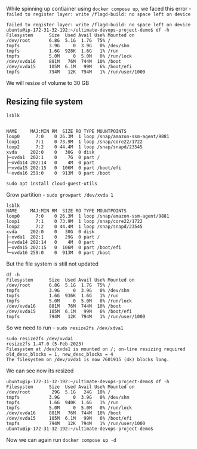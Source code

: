 

While spinning up contiainer using `docker compose up`, we faced this error - `failed to register layer: write /flagd-build: no space left on device`

```
failed to register layer: write /flagd-build: no space left on device
ubuntu@ip-172-31-32-192:~/ultimate-devops-project-demo$ df -h
Filesystem      Size  Used Avail Use% Mounted on
/dev/root       6.8G  5.1G  1.7G  75% /
tmpfs           3.9G     0  3.9G   0% /dev/shm
tmpfs           1.6G  928K  1.6G   1% /run
tmpfs           5.0M     0  5.0M   0% /run/lock
/dev/xvda16     881M   76M  744M  10% /boot
/dev/xvda15     105M  6.1M   99M   6% /boot/efi
tmpfs           794M   12K  794M   1% /run/user/1000
```
We will resize of volume to 30 GB

## Resizing file system

`lsblk`
```

NAME     MAJ:MIN RM  SIZE RO TYPE MOUNTPOINTS
loop0      7:0    0 26.3M  1 loop /snap/amazon-ssm-agent/9881
loop1      7:1    0 73.9M  1 loop /snap/core22/1722
loop2      7:2    0 44.4M  1 loop /snap/snapd/23545
xvda     202:0    0   30G  0 disk 
├─xvda1  202:1    0    7G  0 part /
├─xvda14 202:14   0    4M  0 part 
├─xvda15 202:15   0  106M  0 part /boot/efi
└─xvda16 259:0    0  913M  0 part /boot
```

`sudo apt install cloud-guest-utils`

Grow partition - `sudo growpart /dev/xvda 1`

```
lsblk
NAME     MAJ:MIN RM  SIZE RO TYPE MOUNTPOINTS
loop0      7:0    0 26.3M  1 loop /snap/amazon-ssm-agent/9881
loop1      7:1    0 73.9M  1 loop /snap/core22/1722
loop2      7:2    0 44.4M  1 loop /snap/snapd/23545
xvda     202:0    0   30G  0 disk 
├─xvda1  202:1    0   29G  0 part /
├─xvda14 202:14   0    4M  0 part 
├─xvda15 202:15   0  106M  0 part /boot/efi
└─xvda16 259:0    0  913M  0 part /boot

```

But the file system is still not updated

```
df -h
Filesystem      Size  Used Avail Use% Mounted on
/dev/root       6.8G  5.1G  1.7G  75% /
tmpfs           3.9G     0  3.9G   0% /dev/shm
tmpfs           1.6G  936K  1.6G   1% /run
tmpfs           5.0M     0  5.0M   0% /run/lock
/dev/xvda16     881M   76M  744M  10% /boot
/dev/xvda15     105M  6.1M   99M   6% /boot/efi
tmpfs           794M   12K  794M   1% /run/user/1000

```

So we need to run - `sudo resize2fs /dev/xdva1`

```
sudo resize2fs /dev/xvda1
resize2fs 1.47.0 (5-Feb-2023)
Filesystem at /dev/xvda1 is mounted on /; on-line resizing required
old_desc_blocks = 1, new_desc_blocks = 4
The filesystem on /dev/xvda1 is now 7601915 (4k) blocks long.
```
We can see now its resized
```
ubuntu@ip-172-31-32-192:~/ultimate-devops-project-demo$ df -h
Filesystem      Size  Used Avail Use% Mounted on
/dev/root        29G  5.1G   24G  18% /
tmpfs           3.9G     0  3.9G   0% /dev/shm
tmpfs           1.6G  940K  1.6G   1% /run
tmpfs           5.0M     0  5.0M   0% /run/lock
/dev/xvda16     881M   76M  744M  10% /boot
/dev/xvda15     105M  6.1M   99M   6% /boot/efi
tmpfs           794M   12K  794M   1% /run/user/1000
ubuntu@ip-172-31-32-192:~/ultimate-devops-project-demo$ 

```


Now we can again run `docker compose up -d`